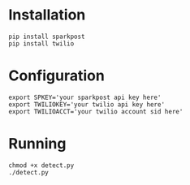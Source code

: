 # Installation
```
pip install sparkpost
pip install twilio
```

# Configuration
```
export SPKEY='your sparkpost api key here'
export TWILIOKEY='your twilio api key here'
export TWILIOACCT='your twilio account sid here'
```

# Running
```
chmod +x detect.py
./detect.py
```
